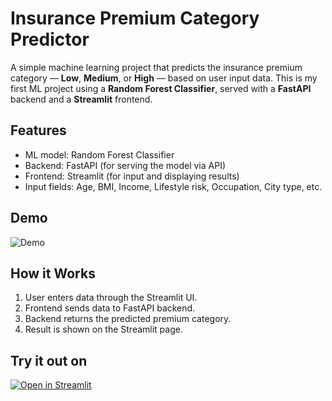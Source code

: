 # Insurance Premium Category Predictor

A simple machine learning project that predicts the insurance premium category — **Low**, **Medium**, or **High** — based on user input data. This is my first ML project using a **Random Forest Classifier**, served with a **FastAPI** backend and a **Streamlit** frontend.

## Features

- ML model: Random Forest Classifier  
- Backend: FastAPI (for serving the model via API)  
- Frontend: Streamlit (for input and displaying results)  
- Input fields: Age, BMI, Income, Lifestyle risk, Occupation, City type, etc.
## Demo 
![Demo](assets/rec.gif)

## How it Works

1. User enters data through the Streamlit UI.
2. Frontend sends data to FastAPI backend.
3. Backend returns the predicted premium category.
4. Result is shown on the Streamlit page.

## Try it out on 
[![Open in Streamlit](https://static.streamlit.io/badges/streamlit_badge_black_white.svg)](https://predictmypremium.streamlit.app/)
